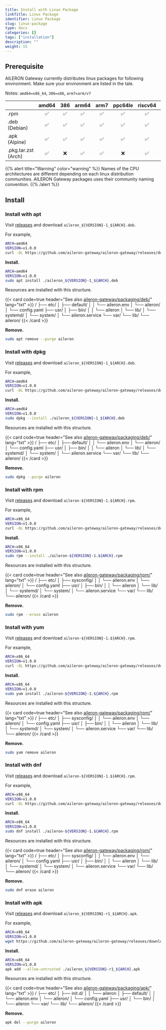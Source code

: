 ```yaml
---
title: Install with Linux Package
linkTitle: Linux Package
identifier: Linux Package
slug: linux-package
type: docs
categories: []
tags: ["installation"]
description: ""
weight: 15
---
```


## Prerequisite

AILERON Gateway currently distributes linux packages for following environment.
Make sure your environment are listed in the tale.

Notes: `amd64=x86_64`, `386=x86`, `arm7=arm/v7`

|  | amd64 | 386 | arm64 | arm7 | ppc64le | riscv64 | s390x |
| :- | :-: | :-: | :-: | :-: | :-: | :-: | :-: |
| .rpm | ✅ | ✅ | ✅ | ✅ | ✅ | ✅ | ✅ |
| .deb (Debian) | ✅ | ✅ | ✅ | ✅ | ✅ | ✅ | ✅ |
| .apk (Alpine) | ✅ | ✅ | ✅ | ✅ | ✅ | ✅ | ✅ |
| .pkg.tar.zst (Arch) | ✅ | ❌ | ✅ | ✅ | ❌ | ✅ | ❌ |

{{% alert title="Warning" color="warning" %}}
Names of the CPU architectures are different depending on each linux distribution communities.
AILERON Gateway packages uses their community naming convention.
{{% /alert %}}

## Install

### Install with apt

Visit [releases](https://github.com/aileron-gateway/aileron-gateway/releases) and download `aileron_${VERSION}-1_${ARCH}.deb`.

For example,

```bash
ARCH=amd64
VERSION=v1.0.0
curl -OL https://github.com/aileron-gateway/aileron-gateway/releases/download/${VERSION}/aileron_${VERSION}-1_${ARCH}.deb
```

**Install.**

```bash
ARCH=amd64
VERSION=v1.0.0
sudo apt install ./aileron_${VERSION}-1_${ARCH}.deb
```

Resources are installed with this structure.

{{< card code=true header="See also [aileron-gateway/packaging/deb/](https://github.com/aileron-gateway/aileron-gateway/tree/main/packaging/deb)" lang="txt" >}}
/
├── etc/
│   ├── default/
│   │   └── aileron.env
│   └── aileron/
│       └── config.yaml
├── usr/
│   ├── bin/
│   │   └── aileron
│   └── lib/
│       └── systemd/
│           └── system/
│               └── aileron.service
└── var/
    └── lib/
        └── aileron/
{{< /card >}}

**Remove.**

```bash
sudo apt remove --purge aileron
```

### Install with dpkg

Visit [releases](https://github.com/aileron-gateway/aileron-gateway/releases) and download `aileron_${VERSION}-1_${ARCH}.deb`.

For example,

```bash
ARCH=amd64
VERSION=v1.0.0
curl -OL https://github.com/aileron-gateway/aileron-gateway/releases/download/${VERSION}/aileron_${VERSION}-1_${ARCH}.deb
```

**Install.**

```bash
ARCH=amd64
VERSION=v1.0.0
sudo dpkg --install ./aileron_${VERSION}-1_${ARCH}.deb
```

Resources are installed with this structure.

{{< card code=true header="See also [aileron-gateway/packaging/deb/](https://github.com/aileron-gateway/aileron-gateway/tree/main/packaging/deb)" lang="txt" >}}
/
├── etc/
│   ├── default/
│   │   └── aileron.env
│   └── aileron/
│       └── config.yaml
├── usr/
│   ├── bin/
│   │   └── aileron
│   └── lib/
│       └── systemd/
│           └── system/
│               └── aileron.service
└── var/
    └── lib/
        └── aileron/
{{< /card >}}

**Remove.**

```bash
sudo dpkg --purge aileron
```

### Install with rpm

Visit [releases](https://github.com/aileron-gateway/aileron-gateway/releases) and download `aileron-${VERSION}-1.${ARCH}.rpm`.

For example,

```bash
ARCH=x86_64
VERSION=v1.0.0
curl -OL https://github.com/aileron-gateway/aileron-gateway/releases/download/${VERSION}/aileron-${VERSION}-1.${ARCH}.rpm
```

**Install.**

```bash
ARCH=x86_64
VERSION=v1.0.0
sudo rpm --install ./aileron-${VERSION}-1.${ARCH}.rpm
```

Resources are installed with this structure.

{{< card code=true header="See also [aileron-gateway/packaging/rpm/](https://github.com/aileron-gateway/aileron-gateway/tree/main/packaging/rpm)" lang="txt" >}}
/
├── etc/
│   ├── sysconfig/
│   │   └── aileron.env
│   └── aileron/
│       └── config.yaml
├── usr/
│   ├── bin/
│   │   └── aileron
│   └── lib/
│       └── systemd/
│           └── system/
│               └── aileron.service
└── var/
    └── lib/
        └── aileron/
{{< /card >}}

**Remove.**

```bash
sudo rpm --erase aileron
```

### Install with yum

Visit [releases](https://github.com/aileron-gateway/aileron-gateway/releases) and download `aileron-${VERSION}-1.${ARCH}.rpm`.

For example,

```bash
ARCH=x86_64
VERSION=v1.0.0
curl -OL https://github.com/aileron-gateway/aileron-gateway/releases/download/${VERSION}/aileron-${VERSION}-1.${ARCH}.rpm
```

**Install.**

```bash
ARCH=x86_64
VERSION=v1.0.0
sudo yum install ./aileron-${VERSION}-1.${ARCH}.rpm
```

Resources are installed with this structure.

{{< card code=true header="See also [aileron-gateway/packaging/rpm/](https://github.com/aileron-gateway/aileron-gateway/tree/main/packaging/rpm)" lang="txt" >}}
/
├── etc/
│   ├── sysconfig/
│   │   └── aileron.env
│   └── aileron/
│       └── config.yaml
├── usr/
│   ├── bin/
│   │   └── aileron
│   └── lib/
│       └── systemd/
│           └── system/
│               └── aileron.service
└── var/
    └── lib/
        └── aileron/
{{< /card >}}

**Remove.**

```bash
sudo yum remove aileron
```

### Install with dnf

Visit [releases](https://github.com/aileron-gateway/aileron-gateway/releases) and download `aileron-${VERSION}-1.${ARCH}.rpm`.

For example,

```bash
ARCH=x86_64
VERSION=v1.0.0
curl -OL https://github.com/aileron-gateway/aileron-gateway/releases/download/${VERSION}/aileron-${VERSION}-1.${ARCH}.rpm
```

**Install.**

```bash
ARCH=x86_64
VERSION=v1.0.0
sudo dnf install ./aileron-${VERSION}-1.${ARCH}.rpm
```

Resources are installed with this structure.

{{< card code=true header="See also [aileron-gateway/packaging/rpm/](https://github.com/aileron-gateway/aileron-gateway/tree/main/packaging/rpm)" lang="txt" >}}
/
├── etc/
│   ├── sysconfig/
│   │   └── aileron.env
│   └── aileron/
│       └── config.yaml
├── usr/
│   ├── bin/
│   │   └── aileron
│   └── lib/
│       └── systemd/
│           └── system/
│               └── aileron.service
└── var/
    └── lib/
        └── aileron/
{{< /card >}}

**Remove.**

```bash
sudo dnf erase aileron
```

### Install with apk

Visit [releases](https://github.com/aileron-gateway/aileron-gateway/releases) and download `aileron_${VERSION}-r1_${ARCH}.apk`.

For example,

```bash
ARCH=x86_64
VERSION=v1.0.0
wget https://github.com/aileron-gateway/aileron-gateway/releases/download/${VERSION}/aileron_${VERSION}-r1_${ARCH}.apk
```

**Install.**

```bash
ARCH=x86_64
VERSION=v1.0.0
apk add --allow-untrusted ./aileron_${VERSION}-r1_${ARCH}.apk 
```

Resources are installed with this structure.

{{< card code=true header="See also [aileron-gateway/packaging/apk/](https://github.com/aileron-gateway/aileron-gateway/tree/main/packaging/apk)" lang="txt" >}}
/
├── etc/
│   ├── init.d/
│   │   └── aileron
│   ├── default/
│   │   └── aileron.env
│   └── aileron/
│       └── config.yaml
├── usr/
│   └── bin/
│       └── aileron
└── var/
    └── lib/
        └── aileron/
{{< /card >}}

**Remove.**

```bash
apk del --purge aileron
```
